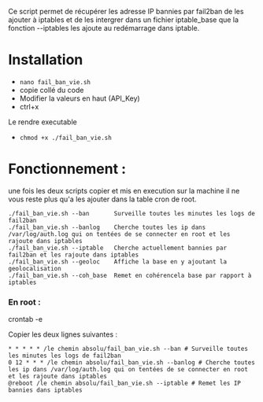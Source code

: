 Ce script permet de récupérer les adresse IP bannies par fail2ban de les ajouter à iptables et de les intergrer dans un fichier iptable_base que la fonction --iptables les ajoute au redémarrage dans iptable. 

# Installation

- `nano fail_ban_vie.sh`
- copie collé du code
- Modifier la valeurs en haut (API_Key)
- ctrl+x

Le rendre executable
- `chmod +x ./fail_ban_vie.sh`
                                                                                                             
# Fonctionnement :

une fois les deux scripts copier et mis en execution sur la machine il ne vous reste plus qu'a les ajouter
dans la table cron de root.

    ./fail_ban_vie.sh --ban       Surveille toutes les minutes les logs de fail2ban
    ./fail_ban_vie.sh --banlog    Cherche toutes les ip dans /var/log/auth.log qui on tentées de se connecter en root et les rajoute dans iptables
    ./fail_ban_vie.sh --iptable   Cherche actuellement bannies par fail2ban et les rajoute dans iptables
    ./fail_ban_vie.sh --geoloc    Affiche la base en y ajoutant la geolocalisation
    ./fail_ban_vie.sh --coh_base  Remet en cohérencela base par rapport à iptables

### En root :

crontab -e

Copier les deux lignes suivantes :

    * * * * * /le chemin absolu/fail_ban_vie.sh --ban # Surveille toutes les minutes les logs de fail2ban
    0 12 * * * /le chemin absolu/fail_ban_vie.sh --banlog # Cherche toutes les ip dans /var/log/auth.log qui on tentées de se connecter en root et les rajoute dans iptables
    @reboot /le chemin absolu/fail_ban_vie.sh --iptable # Remet les IP bannies dans iptables
